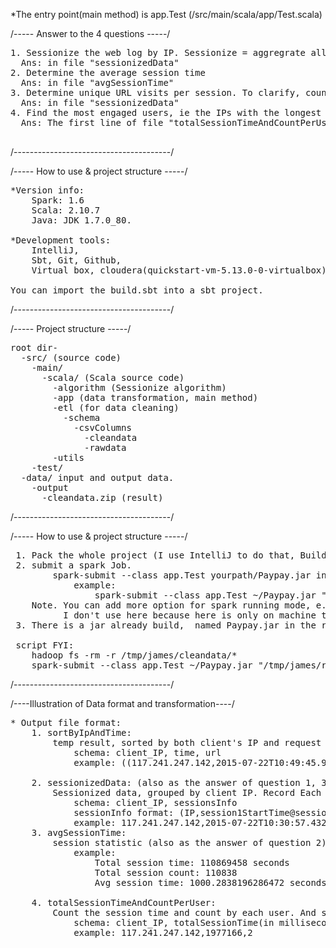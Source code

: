 *The entry point(main method) is app.Test (/src/main/scala/app/Test.scala)

/----- Answer to the 4 questions  -----/
<pre>
1. Sessionize the web log by IP. Sessionize = aggregrate all page hits by visitor/IP during a session. https://en.wikipedia.org/wiki/Session_(web_analytics)
  Ans: in file "sessionizedData"
2. Determine the average session time
  Ans: in file "avgSessionTime"
3. Determine unique URL visits per session. To clarify, count a hit to a unique URL only once per session.
  Ans: in file "sessionizedData"
4. Find the most engaged users, ie the IPs with the longest session times
  Ans: The first line of file "totalSessionTimeAndCountPerUser"
 </pre>
/---------------------------------------/

/----- How to use & project structure -----/
<pre>
*Version info:
    Spark: 1.6
    Scala: 2.10.7
    Java: JDK 1.7.0_80. 
    
*Development tools: 
    IntelliJ, 
    Sbt, Git, Github, 
    Virtual box, cloudera(quickstart-vm-5.13.0-0-virtualbox).

You can import the build.sbt into a sbt project.
</pre>
/---------------------------------------/

/----- Project structure -----/
<pre>
root dir-
  -src/ (source code)
    -main/
      -scala/ (Scala source code)
        -algorithm (Sessionize algorithm)
        -app (data transformation, main method)
        -etl (for data cleaning)
          -schema
            -csvColumns
              -cleandata
              -rawdata
        -utils
    -test/
  -data/ input and output data.
    -output
      -cleandata.zip (result)
</pre>    
/---------------------------------------/

 /----- How to use & project structure -----/
 <pre>
 1. Pack the whole project (I use IntelliJ to do that, Build->Build Artifacts->Build)
 2. submit a spark Job.
        spark-submit --class app.Test yourpath/Paypay.jar inputFilePath outputFilePath
            example:
                spark-submit --class app.Test ~/Paypay.jar "/tmp/james/rawdata/*" "/tmp/james/cleandata/"
    Note. You can add more option for spark running mode, e.g. cluster mode...
          I don't use here because here is only on machine to run spark.
 3. There is a jar already build,  named Paypay.jar in the root directory.
 
 script FYI:
    hadoop fs -rm -r /tmp/james/cleandata/*
    spark-submit --class app.Test ~/Paypay.jar "/tmp/james/rawdata/*" "/tmp/james/cleandata/"
</pre>    
/---------------------------------------/

/----Illustration of Data format and transformation----/
<pre>
* Output file format:
    1. sortByIpAndTime:
        temp result, sorted by both client's IP and request time. This file can be used to exam correctness.
            schema: client_IP, time, url
            example: ((117.241.247.142,2015-07-22T10:49:45.954291Z),https://paytm.com:443/shop/summary/1116596752)
    
    2. sessionizedData: (also as the answer of question 1, 3)
        Sessionized data, grouped by client IP. Record Each user's sessions, including startTime, endTime, duration, uniqueUrlCount and totalSessionCount. (in millisecond)
            schema: client_IP, sessionsInfo
            sessionInfo format: (IP,session1StartTime@session1EndTime@session1Duration?uniqueUrlCount#session2StartTime@session2EndTime@session2Duration??uniqueUrlCount#...$sessionCount)
            example: 117.241.247.142,2015-07-22T10:30:57.432Z@2015-07-22T10:48:15.706Z@1038274?10#2015-07-22T10:49:09.616Z@2015-07-22T11:04:48.508Z@938892?10$2
    3. avgSessionTime: 
        session statistic (also as the answer of question 2)
            example:
                Total session time: 110869458 seconds
                Total session count: 110838
                Avg session time: 1000.2838196286472 seconds

    4. totalSessionTimeAndCountPerUser:
        Count the session time and count by each user. And sort the result by totalSessionTime. (the first line is the answer of question 4)
            schema: client_IP, totalSessionTime(in millisecond) ,totalSessionCount 
            example: 117.241.247.142,1977166,2
</pre>